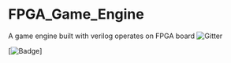 # FPGA_Game_Engine
A game engine built with verilog operates on FPGA board
![Gitter](https://img.shields.io/badge/Ctrl-C%2BV-yellowgreen.svg)

[![Badge](https://img.shields.io/badge/link-996.icu-%23FF4D5B.svg)]

